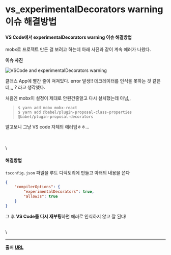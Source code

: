 # vs\_experimentalDecorators warning 이슈 해결방법

#### VS Code에서 experimentalDecorators warning 이슈 해결방법

mobx로 프로젝트 만든 걸 보려고 하는데 아래 사진과 같이 계속 에러가 나왔다.

**이슈 사진**

![VSCode and experimentalDecorators warning](https://ihatetomatoes.net/wp-content/uploads/2017/01/img\_vscode-experimentalDecorators-warning.png)

클래스 App에 빨간 줄이 쳐져있다. error 발생!! 데코레이터를 인식을 못하는 것 같은데,,, ? 라고 생각했다.

처음엔 mobx이 설정이 제대로 안된건줄알고 다시 설치했는데 아님,,

> ```
> $ yarn add mobx mobx-react
> $ yarn add @babel/plugin-proposal-class-properties @babel/plugin-proposal-decorators
> ```

알고보니 그냥 VS code 자체의 에러임ㅎㅎ...

\
\
\


#### 해결방법

`tsconfig.json` 파일을 루트 디렉토리에 만들고 아래의 내용을 쓴다

```json
{
    "compilerOptions": {
        "experimentalDecorators": true,
        "allowJs": true
    }
}
```

그 후 **VS Code를 다시 재부팅**하면 에러로 인식하지 않고 잘 된다!

\
\


***

**출처** [**URL**](https://ihatetomatoes.net/how-to-remove-experimentaldecorators-warning-in-vscode/)
